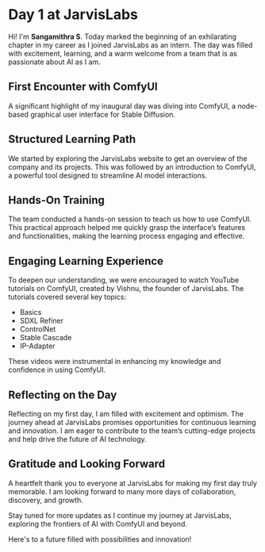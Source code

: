 # Day 1 at JarvisLabs

Hi! I'm **Sangamithra S**. Today marked the beginning of an exhilarating chapter in my career as I joined JarvisLabs as an intern. The day was filled with excitement, learning, and a warm welcome from a team that is as passionate about AI as I am.

## First Encounter with ComfyUI

A significant highlight of my inaugural day was diving into ComfyUI, a node-based graphical user interface for Stable Diffusion.

## Structured Learning Path

We started by exploring the JarvisLabs website to get an overview of the company and its projects. This was followed by an introduction to ComfyUI, a powerful tool designed to streamline AI model interactions.

## Hands-On Training

The team conducted a hands-on session to teach us how to use ComfyUI. This practical approach helped me quickly grasp the interface’s features and functionalities, making the learning process engaging and effective.

## Engaging Learning Experience

To deepen our understanding, we were encouraged to watch YouTube tutorials on ComfyUI, created by Vishnu, the founder of JarvisLabs. The tutorials covered several key topics:

- Basics
- SDXL Refiner
- ControlNet
- Stable Cascade
- IP-Adapter

These videos were instrumental in enhancing my knowledge and confidence in using ComfyUI.

## Reflecting on the Day

Reflecting on my first day, I am filled with excitement and optimism. The journey ahead at JarvisLabs promises opportunities for continuous learning and innovation. I am eager to contribute to the team’s cutting-edge projects and help drive the future of AI technology.

## Gratitude and Looking Forward

A heartfelt thank you to everyone at JarvisLabs for making my first day truly memorable. I am looking forward to many more days of collaboration, discovery, and growth.

Stay tuned for more updates as I continue my journey at JarvisLabs, exploring the frontiers of AI with ComfyUI and beyond.

Here's to a future filled with possibilities and innovation!
